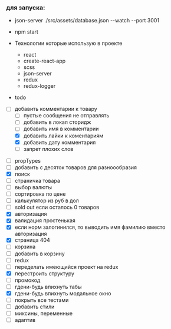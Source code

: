 ### для запуска:
* json-server ./src/assets/database.json --watch --port 3001
* npm start


* Технологии которые использую в проекте
    * react 
    * create-react-app 
    * scss 
    * json-server 
    * redux 
    * redux-logger 


* todo
 + [ ] добавить комментарии к товару
   + [ ] пустые сообщения не отправлять
   + [ ] добавить в локал сторидж
   + [ ] добавить имя в комментарии
   + [x] добавить лайки к коментариям
   + [x] добавить дату комментария
   + [ ] запрет плохих слов
 * [ ] propTypes
 * [ ] добавить с десяток товаров для разноообразия
 * [x] поиск
 * [ ] страничка товара
  * [ ] выбор валюты
  * [ ] сортировка по цене
  * [ ] калькулятор из руб в дол 
  * [ ] sold out если осталось 0 товаров
 * [x] авторизация
  * [x] валидация простенькая
  * [x] если норм залогинился, то выводить имя фамилию вместо авторизация
 * [x] страница 404 
 * [ ] корзина
 * [ ] добавить в корзину
 * [ ] redux
  * [ ] переделать имеющийся проект на redux
  * [x] перестроить структуру
 * [ ] промокод
 * [ ] гдени-будь впихнуть табы
 * [x] гдени-будь впихнуть модальное окно
 * [ ] покрыть все тестами
 * [ ] добавить стили
  * [ ] миксины, переменные
  * [ ] адаптив